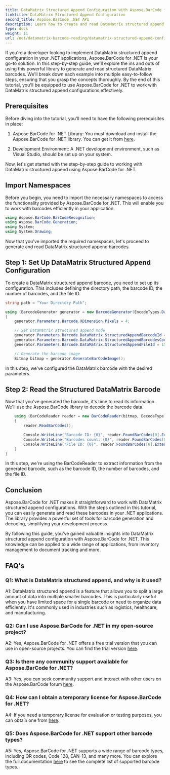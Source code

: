 ```yaml
---
title: DataMatrix Structured Append Configuration with Aspose.BarCode for .NET
linktitle: DataMatrix Structured Append Configuration
second_title: Aspose.BarCode .NET API
description: Learn how to create and read DataMatrix structured append configuration in .NET using Aspose.BarCode for high-efficiency data organization.
type: docs
weight: 11
url: /net/datamatrix-barcode-reading/datamatrix-structured-append-configuration/
---
```

If you're a developer looking to implement DataMatrix structured append configuration in your .NET applications, Aspose.BarCode for .NET is your go-to solution. In this step-by-step guide, we'll explore the ins and outs of using this powerful library to generate and read structured DataMatrix barcodes. We'll break down each example into multiple easy-to-follow steps, ensuring that you grasp the concepts thoroughly. By the end of this tutorial, you'll be equipped to use Aspose.BarCode for .NET to work with DataMatrix structured append configurations effectively.

## Prerequisites

Before diving into the tutorial, you'll need to have the following prerequisites in place:

1. Aspose.BarCode for .NET Library: You must download and install the Aspose.BarCode for .NET library. You can get it from [here](https://releases.aspose.com/barcode/net/).

2. Development Environment: A .NET development environment, such as Visual Studio, should be set up on your system.

Now, let's get started with the step-by-step guide to working with DataMatrix structured append using Aspose.BarCode for .NET.

## Import Namespaces

Before you begin, you need to import the necessary namespaces to access the functionality provided by Aspose.BarCode for .NET. This will enable you to work with barcodes efficiently in your application.

```csharp
using Aspose.BarCode.BarCodeRecognition;
using Aspose.BarCode.Generation;
using System;
using System.Drawing;
```

Now that you've imported the required namespaces, let's proceed to generate and read DataMatrix structured append barcodes.


## Step 1: Set Up DataMatrix Structured Append Configuration

To create a DataMatrix structured append barcode, you need to set up its configuration. This includes defining the directory path, the barcode ID, the number of barcodes, and the file ID.

```csharp
string path = "Your Directory Path";

using (BarcodeGenerator generator = new BarcodeGenerator(EncodeTypes.DataMatrix, "Aspose"))
{
    generator.Parameters.Barcode.XDimension.Pixels = 4;

    // Set DataMatrix structured append mode
    generator.Parameters.Barcode.DataMatrix.StructuredAppendBarcodeId = 3;
    generator.Parameters.Barcode.DataMatrix.StructuredAppendBarcodesCount = 5;
    generator.Parameters.Barcode.DataMatrix.StructuredAppendFileId = 150;

    // Generate the barcode image
    Bitmap bitmap = generator.GenerateBarCodeImage();
```

In this step, we've configured the DataMatrix barcode with the desired parameters.

## Step 2: Read the Structured DataMatrix Barcode

Now that you've generated the barcode, it's time to read its information. We'll use the Aspose.BarCode library to decode the barcode data.

```csharp
    using (BarCodeReader reader = new BarCodeReader(bitmap, DecodeType.DataMatrix))
    {
        reader.ReadBarCodes();

        Console.WriteLine("Barcode ID: {0}", reader.FoundBarCodes[0].Extended.DataMatrix.StructuredAppendBarcodeId);
        Console.WriteLine("Barcodes count: {0}", reader.FoundBarCodes[0].Extended.DataMatrix.StructuredAppendBarcodesCount);
        Console.WriteLine("File ID: {0}", reader.FoundBarCodes[0].Extended.DataMatrix.StructuredAppendFileId);
    }
}
```

In this step, we're using the BarCodeReader to extract information from the generated barcode, such as the barcode ID, the number of barcodes, and the file ID.

## Conclusion

Aspose.BarCode for .NET makes it straightforward to work with DataMatrix structured append configurations. With the steps outlined in this tutorial, you can easily generate and read these barcodes in your .NET applications. The library provides a powerful set of tools for barcode generation and decoding, simplifying your development process.

By following this guide, you've gained valuable insights into DataMatrix structured append configuration with Aspose.BarCode for .NET. This knowledge can be applied to a wide range of applications, from inventory management to document tracking and more.

## FAQ's

### Q1: What is DataMatrix structured append, and why is it used?

A1: DataMatrix structured append is a feature that allows you to split a large amount of data into multiple smaller barcodes. This is particularly useful when you have limited space for a single barcode or need to organize data efficiently. It's commonly used in industries such as logistics, healthcare, and manufacturing.

### Q2: Can I use Aspose.BarCode for .NET in my open-source project?

A2: Yes, Aspose.BarCode for .NET offers a free trial version that you can use in open-source projects. You can find the trial version [here](https://releases.aspose.com/).

### Q3: Is there any community support available for Aspose.BarCode for .NET?

A3: Yes, you can seek community support and interact with other users on the Aspose.BarCode forum [here](https://forum.aspose.com/c/barcode/13).

### Q4: How can I obtain a temporary license for Aspose.BarCode for .NET?

A4: If you need a temporary license for evaluation or testing purposes, you can obtain one from [here](https://purchase.aspose.com/temporary-license/).

### Q5: Does Aspose.BarCode for .NET support other barcode types?

A5: Yes, Aspose.BarCode for .NET supports a wide range of barcode types, including QR codes, Code 128, EAN-13, and many more. You can explore the full documentation [here](https://reference.aspose.com/barcode/net/) to see the complete list of supported barcode types.
